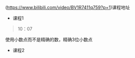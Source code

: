  (https://www.bilibili.com/video/BV1R7411q759?p=1)课程地址
 
 - 课程1 
 > 10：07 
 
 使用小数点而不是精确的数，精确3位小数点

 - 课程2 
